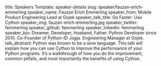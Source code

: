 title: Speakers
Template: speaker-details
slug: speaker/fauzan-erich-emmerling
speaker_name: Fauzan Erich Emmerling
speaker_from: Mobile Product Engineering Lead at Gojek
speaker_talk_title: Go Faster: Use Cython
speaker_img: fauzan-erich-emmerling.jpg
speaker_twitter: femmerling
speaker_github: femmerling
speaker_linkedin: femmerling
speaker_bio: Dreamer, Developer, Husband, Father. Python Developer since 2010. Co-Founder of Python-ID Jogja. Engineering Manager at Gojek.
talk_abstract: Python was known to be a slow language. This talk will explain how you can use Cython to improve the performance of your Python programs. It’s a walkthrough of how you do the improvement, common pitfalls, and most importantly the benefits of using Cython.